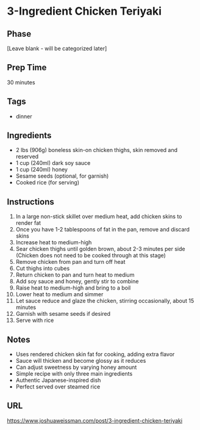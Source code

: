 # 3-Ingredient Chicken Teriyaki

## Phase
[Leave blank - will be categorized later]

## Prep Time
30 minutes

## Tags
- dinner

## Ingredients
- 2 lbs (906g) boneless skin-on chicken thighs, skin removed and reserved
- 1 cup (240ml) dark soy sauce
- 1 cup (240ml) honey
- Sesame seeds (optional, for garnish)
- Cooked rice (for serving)

## Instructions
1. In a large non-stick skillet over medium heat, add chicken skins to render fat
2. Once you have 1-2 tablespoons of fat in the pan, remove and discard skins
3. Increase heat to medium-high
4. Sear chicken thighs until golden brown, about 2-3 minutes per side
   (Chicken does not need to be cooked through at this stage)
5. Remove chicken from pan and turn off heat
6. Cut thighs into cubes
7. Return chicken to pan and turn heat to medium
8. Add soy sauce and honey, gently stir to combine
9. Raise heat to medium-high and bring to a boil
10. Lower heat to medium and simmer
11. Let sauce reduce and glaze the chicken, stirring occasionally, about 15 minutes
12. Garnish with sesame seeds if desired
13. Serve with rice

## Notes
- Uses rendered chicken skin fat for cooking, adding extra flavor
- Sauce will thicken and become glossy as it reduces
- Can adjust sweetness by varying honey amount
- Simple recipe with only three main ingredients
- Authentic Japanese-inspired dish
- Perfect served over steamed rice

## URL
https://www.joshuaweissman.com/post/3-ingredient-chicken-teriyaki
